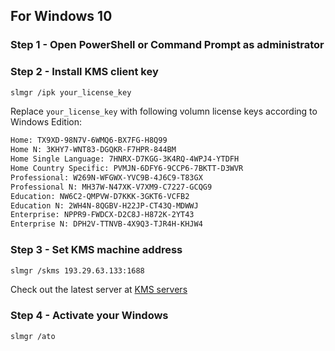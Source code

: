 ## For Windows 10

### Step 1 - Open PowerShell or Command Prompt as administrator

### Step 2 - Install KMS client key
```bash
slmgr /ipk your_license_key
```
Replace `your_license_key` with following volumn license keys according to Windows Edition:
```bash
Home: TX9XD-98N7V-6WMQ6-BX7FG-H8Q99
Home N: 3KHY7-WNT83-DGQKR-F7HPR-844BM
Home Single Language: 7HNRX-D7KGG-3K4RQ-4WPJ4-YTDFH
Home Country Specific: PVMJN-6DFY6-9CCP6-7BKTT-D3WVR
Professional: W269N-WFGWX-YVC9B-4J6C9-T83GX
Professional N: MH37W-N47XK-V7XM9-C7227-GCQG9
Education: NW6C2-QMPVW-D7KKK-3GKT6-VCFB2
Education N: 2WH4N-8QGBV-H22JP-CT43Q-MDWWJ
Enterprise: NPPR9-FWDCX-D2C8J-H872K-2YT43
Enterprise N: DPH2V-TTNVB-4X9Q3-TJR4H-KHJW4
```

### Step 3 - Set KMS machine address
```bash
slmgr /skms 193.29.63.133:1688
```
Check out the latest server at [KMS servers](https://kms.msguides.com/)

### Step 4 - Activate your Windows
```bash
slmgr /ato
```
